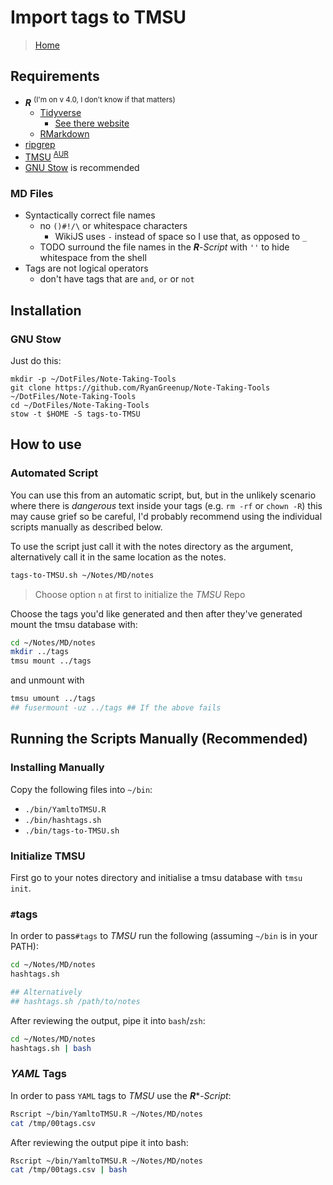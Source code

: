 # Import tags to TMSU

> [Home](../README.md)

## Requirements

* **_R_** <sup>(I'm on v 4.0, I don't know if that matters)</sup>
  * [Tidyverse](https://cran.r-project.org/web/packages/tidyverse/index.html)
      * [See there website](https://www.tidyverse.org/)
  * [RMarkdown](https://cran.r-project.org/web/packages/rmarkdown/index.html)
* [ripgrep](https://github.com/BurntSushi/ripgrep)
* [TMSU](https://tmsu.org/) <sup> [AUR](https://aur.archlinux.org/packages/tmsu/) </sup>
* [GNU Stow](https://www.gnu.org/software/stow/) is recommended

### MD Files

* Syntactically correct file names
    * no `()#!/\` or whitespace characters
        * WikiJS uses `-` instead of space so I use that, as opposed to `_`
    * TODO surround the file names in the **_R_**-*Script* with `''` to hide whitespace from the shell
* Tags are not logical operators
    * don't have tags that are `and`, `or` or `not`

## Installation

### GNU Stow

Just do this:

```
mkdir -p ~/DotFiles/Note-Taking-Tools
git clone https://github.com/RyanGreenup/Note-Taking-Tools ~/DotFiles/Note-Taking-Tools
cd ~/DotFiles/Note-Taking-Tools
stow -t $HOME -S tags-to-TMSU
```


## How to use

### Automated Script

You can use this from an automatic script, but, but in the unlikely
scenario where there is *dangerous* text inside your tags (e.g. `rm -rf` or
`chown -R`) this may cause grief so be careful, I'd probably recommend
using the individual scripts manually as described below.

To use the script just call it with the notes directory as the argument,
alternatively call it in the same location as the notes.

```bash
tags-to-TMSU.sh ~/Notes/MD/notes
```
> Choose option `n` at first to initialize the *TMSU* Repo

Choose the tags you'd like generated and then after they've generated mount the tmsu database with:

```bash
cd ~/Notes/MD/notes
mkdir ../tags
tmsu mount ../tags
```
and unmount with

```bash
tmsu umount ../tags
## fusermount -uz ../tags ## If the above fails
```

## Running the Scripts Manually (Recommended)

### Installing Manually

Copy the following files into `~/bin`:

* `./bin/YamltoTMSU.R`
* `./bin/hashtags.sh`
* `./bin/tags-to-TMSU.sh`

### Initialize TMSU

First go to your notes directory and initialise a tmsu database with `tmsu init`.

### `#`tags

In order to pass`#tags` to *TMSU* run the following (assuming `~/bin` is in your PATH):

```bash
cd ~/Notes/MD/notes
hashtags.sh

## Alternatively
## hashtags.sh /path/to/notes
```
After reviewing the output, pipe it into `bash`/`zsh`:

```bash
cd ~/Notes/MD/notes
hashtags.sh | bash
```

### *YAML* Tags

In order to pass `YAML` tags to *TMSU* use the **_R_***-*Script*:

```bash
Rscript ~/bin/YamltoTMSU.R ~/Notes/MD/notes
cat /tmp/00tags.csv
```

After reviewing the output pipe it into bash:

```bash
Rscript ~/bin/YamltoTMSU.R ~/Notes/MD/notes
cat /tmp/00tags.csv | bash
```



